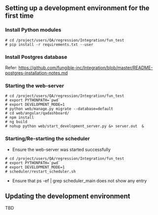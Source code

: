 ## Setting up a development environment for the first time

### Install Python modules
```
# cd /project/users/QA/regression/Integration/fun_test
# pip install -r requirements.txt --user
```


### Install Postgres database
Refer: https://github.com/fungible-inc/Integration/blob/master/README-postgres-installation-notes.md


### Starting the web-server
~~~~
# cd /project/users/QA/regression/Integration/fun_test
# export PYTHONPATH=`pwd`
# export DEVELOPMENT_MODE=1
# python web/manage.py migrate --database=default
# cd web/angular/qadashboard/
# npm install
# ng build
# nohup python web/start_development_server.py &> server.out  &
~~~~

### Starting/Re-starting the scheduler
- Ensure the web-server was started successfully
~~~~
# cd /project/users/QA/regression/Integration/fun_test
# export PYTHONPATH=`pwd`
# export DEVELOPMENT_MODE=1
# scheduler/restart_scheduler.sh
~~~~
- Ensure that ps -ef | grep scheduler_main does not show any entry

## Updating the development environment

TBD
